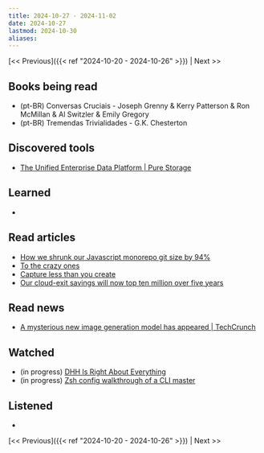 ```yaml
---
title: 2024-10-27 - 2024-11-02
date: 2024-10-27
lastmod: 2024-10-30
aliases:
---
```


[<< Previous]({{< ref "2024-10-20 - 2024-10-26" >}}) | Next >>

## Books being read
- (pt-BR) Conversas Cruciais - Joseph Grenny & Kerry Patterson & Ron McMillan &
  Al Switzler & Emily Gregory
- (pt-BR) Tremendas Trivialidades - G.K. Chesterton

## Discovered tools
- [The Unified Enterprise Data Platform | Pure Storage](https://www.purestorage.com)

## Learned
-

## Read articles
- [How we shrunk our Javascript monorepo git size by 94%](https://www.jonathancreamer.com/how-we-shrunk-our-git-repo-size-by-94-percent)
- [To the crazy ones](https://world.hey.com/dhh/to-the-crazy-ones-e43822c7)
- [Capture less than you create](https://world.hey.com/dhh/capture-less-than-you-create-c30e462e)
- [Our cloud-exit savings will now top ten million over five years](https://world.hey.com/dhh/our-cloud-exit-savings-will-now-top-ten-million-over-five-years-c7d9b5bd)

## Read news
- [A mysterious new image generation model has appeared | TechCrunch](https://techcrunch.com/2024/10/28/a-mysterious-new-image-generation-model-has-appeared)

## Watched
- (in progress) [DHH Is Right About Everything](https://www.youtube.com/watch?v=mTa2d3OLXhg)
- (in progress) [Zsh config walkthrough of a CLI master](https://www.youtube.com/watch?v=3rCljrDfZ3Y)

## Listened
-

[<< Previous]({{< ref "2024-10-20 - 2024-10-26" >}}) | Next >>
